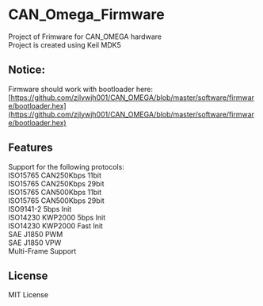 # CAN_Omega_Firmware
Project of Frimware for CAN_OMEGA hardware  
Project is created using Keil MDK5   

## Notice:   
Firmware should work with bootloader here:
[https://github.com/zjlywjh001/CAN_OMEGA/blob/master/software/firmware/bootloader.hex](https://github.com/zjlywjh001/CAN_OMEGA/blob/master/software/firmware/bootloader.hex)   

## Features  
Support for the following protocols:   
ISO15765 CAN250Kbps 11bit   
ISO15765 CAN250Kbps 29bit   
ISO15765 CAN500Kbps 11bit   
ISO15765 CAN500Kbps 29bit   
ISO9141-2 5bps Init   
ISO14230 KWP2000 5bps Init   
ISO14230 KWP2000 Fast Init   
SAE J1850 PWM   
SAE J1850 VPW   
Multi-Frame Support   

## License  
MIT License  

